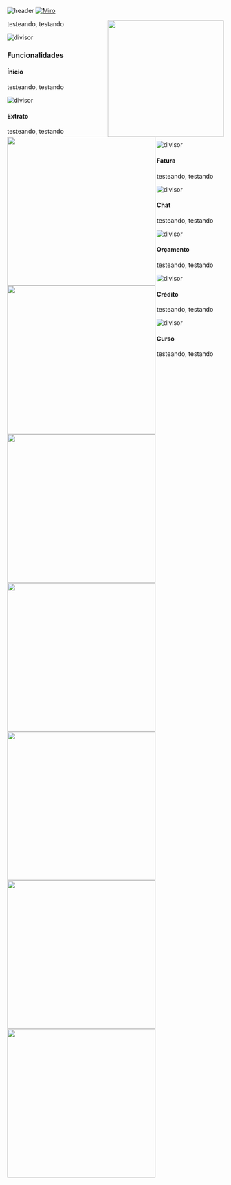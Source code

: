 ![header](https://github.com/user-attachments/assets/1624b8cb-ac0f-479c-8fbf-233d2a222531)
[![Miro](https://github.com/user-attachments/assets/07b5164a-d3cd-4856-a1a3-9c5e9b49c944)]()


<div > 
  <a href="https://thamine-s.github.io/Projeto-Banco-BV/">
   <img src="https://github.com/user-attachments/assets/da9f3699-029a-4d11-be00-af9ff4b107d5" width="270" align = "right" >
</a>
  <p align = "left" text-align = "center" > testeando, testando </p>
  <p></p>


</div>

![divisor](https://github.com/user-attachments/assets/0c6004f2-3994-4a68-ae9e-adf744101256)
### Funcionalidades
#### Ínicio
<div >
  <a >
   <img src="https://github.com/user-attachments/assets/343d5965-7042-40f6-9520-97870bf3733d" width="345" align = "left" >
</a>
  <p align = "left" text-align = "center" > testeando, testando </p>
  <p></p>
</div>

![divisor](https://github.com/user-attachments/assets/0c6004f2-3994-4a68-ae9e-adf744101256)
#### Extrato

<div >
  <a >
   <img src="https://github.com/user-attachments/assets/5b791e95-5a81-4963-8927-d78f1570eaa2" width="345" align = "left" >
</a>
  <p align = "left" text-align = "center" > testeando, testando </p>
  <p></p>
</div>

![divisor](https://github.com/user-attachments/assets/0c6004f2-3994-4a68-ae9e-adf744101256)
#### Fatura

<div >
  <a >
   <img src="https://github.com/user-attachments/assets/65c2030b-aba7-43f9-9427-f8670cd77aee" width="345" align = "left" >
</a>
  <p align = "left" text-align = "center" > testeando, testando </p>
  <p></p>
</div>

![divisor](https://github.com/user-attachments/assets/0c6004f2-3994-4a68-ae9e-adf744101256)
#### Chat

<div >
  <a >
   <img src="https://github.com/user-attachments/assets/3833a0cc-d403-4af9-ac1e-e84d2f2b172e" width="345" align = "left" >
</a>
  <p align = "left" text-align = "center" > testeando, testando </p>
  <p></p>
</div>

![divisor](https://github.com/user-attachments/assets/0c6004f2-3994-4a68-ae9e-adf744101256)
#### Orçamento

<div >
  <a >
   <img src="https://github.com/user-attachments/assets/81316a0c-72da-4004-91a7-13db5e6455fb" width="345" align = "left" >
</a>
  <p align = "left" text-align = "center" > testeando, testando </p>
  <p></p>
</div>

![divisor](https://github.com/user-attachments/assets/0c6004f2-3994-4a68-ae9e-adf744101256)
#### Crédito

<div >
  <a >
   <img src="https://github.com/user-attachments/assets/329ce8f8-901d-461c-b026-c35f92410cc0" width="345" align = "left" >
</a>
  <p align = "left" text-align = "center" > testeando, testando </p>
  <p></p>
</div>

![divisor](https://github.com/user-attachments/assets/0c6004f2-3994-4a68-ae9e-adf744101256)
#### Curso

<div >
  <a >
   <img src="https://github.com/user-attachments/assets/7223643b-2618-4cad-92b0-30e6350905b1" width="345" align = "left" >
</a>
  <p align = "left" text-align = "center" > testeando, testando </p>
  <p></p>
</div>
